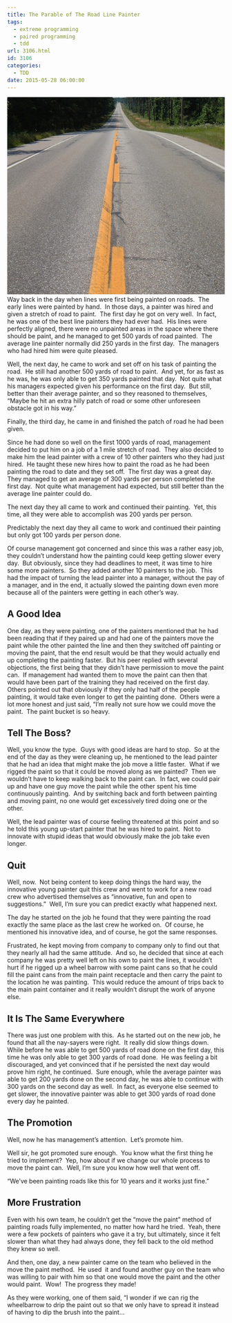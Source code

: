 ```yaml
---
title: The Parable of The Road Line Painter
tags:
  - extreme programming
  - paired programming
  - tdd
url: 3106.html
id: 3106
categories:
  - TDD
date: 2015-05-28 06:00:00
---
```


![land-0125](/uploads/2015/05/land-0125.jpg "land-0125")Way back in the day when lines were first being painted on roads.  The early lines were painted by hand.  In those days, a painter was hired and given a stretch of road to paint.  The first day he got on very well.  In fact, he was one of the best line painters they had ever had.  His lines were perfectly aligned, there were no unpainted areas in the space where there should be paint, and he managed to get 500 yards of road painted.  The average line painter normally did 250 yards in the first day.  The managers who had hired him were quite pleased.

Well, the next day, he came to work and set off on his task of painting the road.  He still had another 500 yards of road to paint.  And yet, for as fast as he was, he was only able to get 350 yards painted that day.  Not quite what his managers expected given his performance on the first day.  But still, better than their average painter, and so they reasoned to themselves, “Maybe he hit an extra hilly patch of road or some other unforeseen obstacle got in his way.”

Finally, the third day, he came in and finished the patch of road he had been given.

Since he had done so well on the first 1000 yards of road, management decided to put him on a job of a 1 mile stretch of road.  They also decided to make him the lead painter with a crew of 10 other painters who they had just hired.  He taught these new hires how to paint the road as he had been painting the road to date and they set off.  The first day was a great day.  They managed to get an average of 300 yards per person completed the first day.  Not quite what management had expected, but still better than the average line painter could do.

The next day they all came to work and continued their painting.  Yet, this time, all they were able to accomplish was 200 yards per person.

Predictably the next day they all came to work and continued their painting but only got 100 yards per person done.

Of course management got concerned and since this was a rather easy job, they couldn’t understand how the painting could keep getting slower every day.  But obviously, since they had deadlines to meet, it was time to hire some more painters.  So they added another 10 painters to the job.  This had the impact of turning the lead painter into a manager, without the pay of a manager, and in the end, it actually slowed the painting down even more because all of the painters were getting in each other’s way.

A Good Idea
-----------

One day, as they were painting, one of the painters mentioned that he had been reading that if they paired up and had one of the painters move the paint while the other painted the line and then they switched off painting or moving the paint, that the end result would be that they would actually end up completing the painting faster.  But his peer replied with several objections, the first being that they didn’t have permission to move the paint can.  If management had wanted them to move the paint can then that would have been part of the training they had received on the first day.  Others pointed out that obviously if they only had half of the people painting, it would take even longer to get the painting done.  Others were a lot more honest and just said, “I’m really not sure how we could move the paint.  The paint bucket is so heavy.

Tell The Boss?
--------------

Well, you know the type.  Guys with good ideas are hard to stop.  So at the end of the day as they were cleaning up, he mentioned to the lead painter that he had an idea that might make the job move a little faster.  What if we rigged the paint so that it could be moved along as we painted?  Then we wouldn’t have to keep walking back to the paint can.  In fact, we could pair up and have one guy move the paint while the other spent his time continuously painting.  And by switching back and forth between painting and moving paint, no one would get excessively tired doing one or the other.

Well, the lead painter was of course feeling threatened at this point and so he told this young up-start painter that he was hired to paint.  Not to innovate with stupid ideas that would obviously make the job take even longer.

Quit
----

Well, now.  Not being content to keep doing things the hard way, the innovative young painter quit this crew and went to work for a new road crew who advertised themselves as “innovative, fun and open to suggestions.”  Well, I’m sure you can predict exactly what happened next.

The day he started on the job he found that they were painting the road exactly the same place as the last crew he worked on.  Of course, he mentioned his innovative idea, and of course, he got the same responses.

Frustrated, he kept moving from company to company only to find out that they nearly all had the same attitude.  And so, he decided that since at each company he was pretty well left on his own to paint the lines, it wouldn’t hurt if he rigged up a wheel barrow with some paint cans so that he could fill the paint cans from the main paint receptacle and then carry the paint to the location he was painting.  This would reduce the amount of trips back to the main paint container and it really wouldn’t disrupt the work of anyone else.

It Is The Same Everywhere
-------------------------

There was just one problem with this.  As he started out on the new job, he found that all the nay-sayers were right.  It really did slow things down.  While before he was able to get 500 yards of road done on the first day, this time he was only able to get 300 yards of road done.  He was feeling a bit discouraged, and yet convinced that if he persisted the next day would prove him right, he continued.  Sure enough, while the average painter was able to get 200 yards done on the second day, he was able to continue with 300 yards on the second day as well.  In fact, as everyone else seemed to get slower, the innovative painter was able to get 300 yards of road done every day he painted.

The Promotion
-------------

Well, now he has management’s attention.  Let’s promote him.

Well sir, he got promoted sure enough.  You know what the first thing he tried to implement?  Yep, how about if we change our whole process to move the paint can.  Well, I’m sure you know how well that went off. 

“We’ve been painting roads like this for 10 years and it works just fine.”

More Frustration
----------------

Even with his own team, he couldn’t get the “move the paint” method of painting roads fully implemented, no matter how hard he tried.  Yeah, there were a few pockets of painters who gave it a try, but ultimately, since it felt slower than what they had always done, they fell back to the old method they knew so well.

And then, one day, a new painter came on the team who believed in the move the paint method.  He used  it and found another guy on the team who was willing to pair with him so that one would move the paint and the other would paint.  Wow!  The progress they made!

As they were working, one of them said, “I wonder if we can rig the wheelbarrow to drip the paint out so that we only have to spread it instead of having to dip the brush into the paint…

